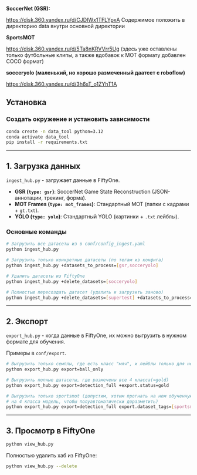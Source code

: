 **SoccerNet (GSR):**

https://disk.360.yandex.ru/d/CJDIWx1TFLYpxA
Содержимое положить в директорию data внутри основной директории


**SportsMOT**

https://disk.360.yandex.ru/d/5Ta8nKRVVrr5Ug
(здесь уже оставлены только футбольные клипы, а также вдобавок к MOT формату добавлен COCO формат)

**socceryolo (маленький, но хорошо размеченный даатсет с roboflow)**

https://disk.360.yandex.ru/d/3h6sT_o1ZYhT1A


## Установка

### Создать окружение и установить зависимости

```bash
conda create -n data_tool python=3.12
conda activate data_tool
pip install -r requirements.txt
```

-----

## 1\. Загрузка данных

`ingest_hub.py` - загружает данные в FiftyOne.

  * **GSR (`type: gsr`)**: SoccerNet Game State Reconstruction (JSON-аннотации, трекинг, форма).
  * **MOT Frames (`type: mot_frames`)**: Стандартный MOT (папки с кадрами + `gt.txt`).
  * **YOLO (`type: yolo`)**: Стандартный YOLO (картинки + `.txt` лейблы).

### Основные команды

```bash
# Загрузить все датасеты из в conf/config_ingest.yaml
python ingest_hub.py

# Загрузить только конкретные датасеты (по тегам из конфига)
python ingest_hub.py +datasets_to_process=[gsr,socceryolo]

# Удалить датасеты из FiftyOne
python ingest_hub.py +delete_datasets=[socceryolo]

# Полностью пересоздать датасет (удалить и загрузить заново)
python ingest_hub.py +delete_datasets=[supertest] +datasets_to_process=[supertest]
```

-----

## 2\. Экспорт

`export_hub.py` - когда данные в FiftyOne, их можно выгрузить в нужном формате для обучения.

Примеры в `conf/export`.

```bash
# Выгрузить только семплы, где есть класс "мяч", и лейблы только для него
python export_hub.py export=ball_only
```

```bash
# Выгрузить полные датасеты, где размечены все 4 класса(=gold)
python export_hub.py export=detection_full +export.status=gold
```

```bash
# Выгрузить только sportsmot (допустим, хотим прогнать на нем обученную
# на 4 класса модель, чтобы полуавтоматически доразметить)
python export_hub.py export=detection_full export.dataset_tags=[sportsmot]
```

-----

## 3\. Просмотр в FiftyOne

```bash
python view_hub.py
```

Полностью удалить хаб из FiftyOne:

```bash
python view_hub.py --delete
```
